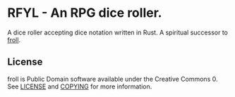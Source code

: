 # RFYL - An RPG dice roller.

A dice roller accepting dice notation written in Rust. A spiritual successor to [froll](https://github.com/trnglina/froll).

## License

froll is Public Domain software available under the Creative Commons 0. See [LICENSE](LICENSE) and [COPYING](COPYING) for more information.
